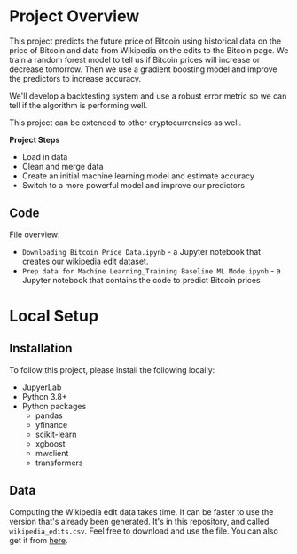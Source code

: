 # Project Overview

This project predicts the future price of Bitcoin using historical data on the price of Bitcoin and data from Wikipedia on the edits to the Bitcoin page. We train a random forest model to tell us if Bitcoin prices will increase or decrease tomorrow. Then we use a gradient boosting model and improve the predictors to increase accuracy.


We'll develop a backtesting system and use a robust error metric so we can tell if the algorithm is performing well.

This project can be extended to other cryptocurrencies as well.

**Project Steps**

* Load in data
* Clean and merge data
* Create an initial machine learning model and estimate accuracy
* Switch to a more powerful model and improve our predictors

## Code

File overview:

* `Downloading Bitcoin Price Data.ipynb` -  a Jupyter notebook that creates our wikipedia edit dataset.
* `Prep data for Machine Learning_Training Baseline ML Mode.ipynb` - a Jupyter notebook that contains the code to predict Bitcoin prices

# Local Setup

## Installation

To follow this project, please install the following locally:

* JupyerLab
* Python 3.8+
* Python packages
    * pandas
    * yfinance
    * scikit-learn
    * xgboost
    * mwclient
    * transformers

## Data

Computing the Wikipedia edit data takes time.  It can be faster to use the version that's already been generated.  It's in this repository, and called `wikipedia_edits.csv`.  Feel free to download and use the file.  You can also get it from [here](https://drive.google.com/uc?export=download&id=1XwJZ07bl2u-62yRMqV_emJGEXCI1u8dl).
